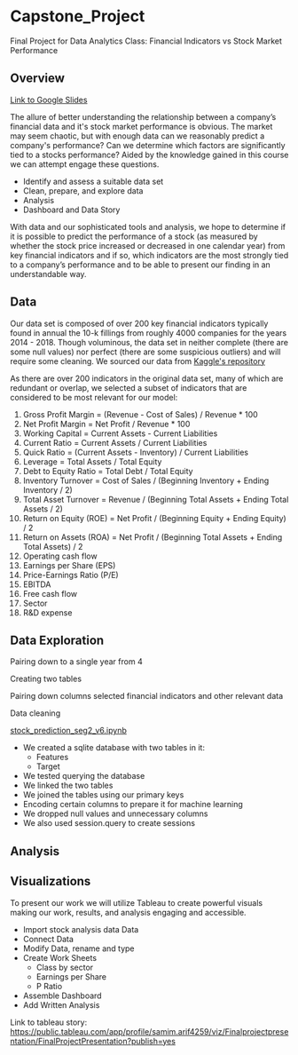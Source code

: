 # Capstone_Project
Final Project for Data Analytics Class: Financial Indicators vs Stock Market Performance

## Overview

[Link to Google Slides](https://docs.google.com/presentation/d/1rg12WplVf4fy3VU82EIZb64H5yveYUukMScgsefe0KI)

The allure of better understanding the relationship between a company’s financial data and it's stock market performance is obvious. The market may seem chaotic, but with enough data can we reasonably predict a company's performance? Can we determine which factors are significantly tied to a stocks performance? Aided by the knowledge gained in this course we can attempt engage these questions.

- Identify and assess a suitable data set
- Clean, prepare, and explore data
- Analysis
- Dashboard and Data Story

With data and our sophisticated tools and analysis, we hope to determine if it is possible to predict the performance of a stock (as measured by whether the stock price increased or decreased in one calendar year) from key financial indicators and if so, which indicators are the most strongly tied to a company’s performance and to be able to present our finding in an understandable way.


## Data

Our data set is composed of over 200 key financial indicators typically found in annual the 10-k fillings from roughly 4000 companies for the years 2014 - 2018. Though voluminous, the data set in neither complete (there are some null values) nor perfect (there are some suspicious outliers) and will require some cleaning. We sourced our data from [Kaggle's repository](https://www.kaggle.com/datasets/cnic92/200-financial-indicators-of-us-stocks-20142018) 


As there are over 200 indicators in the original data set, many of which are redundant or overlap, we selected a subset of indicators that are considered to be most relevant for our model:

1. Gross Profit Margin = (Revenue - Cost of Sales) / Revenue * 100
2. Net Profit Margin = Net Profit / Revenue * 100
3. Working Capital = Current Assets - Current Liabilities
4. Current Ratio = Current Assets / Current Liabilities
5. Quick Ratio = (Current Assets - Inventory) / Current Liabilities
6. Leverage = Total Assets / Total Equity
7. Debt to Equity Ratio = Total Debt / Total Equity
8. Inventory Turnover = Cost of Sales / (Beginning Inventory + Ending Inventory / 2)
9. Total Asset Turnover = Revenue / (Beginning Total Assets + Ending Total Assets / 2)
10. Return on Equity (ROE) = Net Profit / (Beginning Equity + Ending Equity) / 2
11. Return on Assets (ROA) = Net Profit / (Beginning Total Assets + Ending Total Assets) / 2
12. Operating cash flow
13. Earnings per Share (EPS)
14. Price-Earnings Ratio (P/E)
15. EBITDA
16. Free cash flow
17. Sector
18. R&D expense


## Data Exploration

Pairing down to a single year from 4

Creating two tables 

Pairing down columns selected financial indicators and other relevant data

Data cleaning

[stock_prediction_seg2_v6.ipynb](https://github.com/kristindong/Capstone_Project/blob/main/stock_prediction_seg2_v6.ipynb)

- We created a sqlite database with two tables in it: 
  - Features
  - Target 
- We tested querying the database
- We linked the two tables
- We joined the tables using our primary keys
- Encoding certain columns to prepare it for machine learning
- We dropped null values and unnecessary columns
- We also used session.query to create sessions

## Analysis

## Visualizations

To present our work we will utilize Tableau to create powerful visuals making our work, results, and analysis engaging and accessible.

- Import stock analysis data Data
- Connect Data
- Modify Data, rename and type
- Create Work Sheets
  - Class by sector
  - Earnings per Share
  - P Ratio
- Assemble Dashboard
- Add Written Analysis

Link to tableau story:
https://public.tableau.com/app/profile/samim.arif4259/viz/Finalprojectpresentation/FinalProjectPresentation?publish=yes
